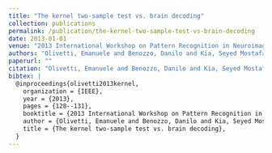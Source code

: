 ```yaml
---
title: "The kernel two-sample test vs. brain decoding"
collection: publications
permalink: /publication/the-kernel-two-sample-test-vs-brain-decoding
date: 2013-01-01
venue: "2013 International Workshop on Pattern Recognition in Neuroimaging"
authors: "Olivetti, Emanuele and Benozzo, Danilo and Kia, Seyed Mostafa and Ellero, Marta and Hartmann, Thomas"
paperurl: ""
citation: "Olivetti, Emanuele and Benozzo, Danilo and Kia, Seyed Mostafa and Ellero, Marta and Hartmann, Thomas (2013). The kernel two-sample test vs. brain decoding. 2013 International Workshop on Pattern Recognition in Neuroimaging."
bibtex: |
  @inproceedings{olivetti2013kernel,
    organization = {IEEE},
    year = {2013},
    pages = {128--131},
    booktitle = {2013 International Workshop on Pattern Recognition in Neuroimaging},
    author = {Olivetti, Emanuele and Benozzo, Danilo and Kia, Seyed Mostafa and Ellero, Marta and Hartmann, Thomas},
    title = {The kernel two-sample test vs. brain decoding},
  }
---
```

